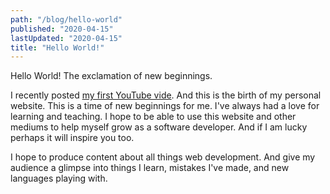 ```yaml
---
path: "/blog/hello-world"
published: "2020-04-15"
lastUpdated: "2020-04-15"
title: "Hello World!"
---
```


Hello World! The exclamation of new beginnings. 

I recently posted [my first YouTube vide](https://youtu.be/q2w259RAPxw). And this is the birth of my personal website. This is a time of new beginnings for me. I've always had a love for learning and teaching. I hope to be able to use this website and other mediums to help myself grow as a software developer. And if I am lucky perhaps it will inspire you too.

I hope to produce content about all things web development. And give my audience a glimpse into things I learn, mistakes I've made, and new languages playing with.
